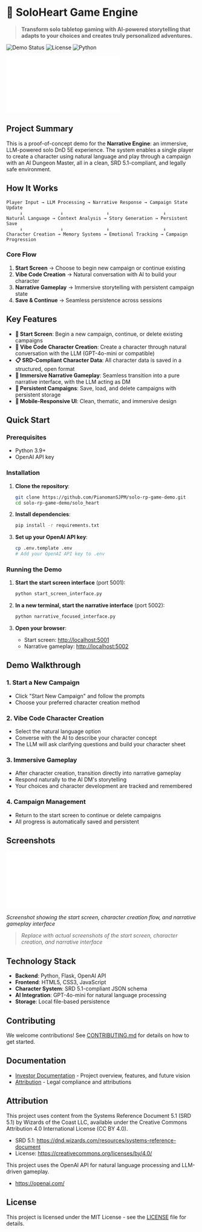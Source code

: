 # 🎲 SoloHeart Game Engine

> **Transform solo tabletop gaming with AI-powered storytelling that adapts to your choices and creates truly personalized adventures.**

![Demo Status](https://img.shields.io/badge/status-Demo%20Stage%20%E2%80%93%20Actively%20Developing-blue)
![License](https://img.shields.io/badge/license-MIT-green)
![Python](https://img.shields.io/badge/python-3.9+-blue)

![Demo Screenshot](demo_screenshot.txt)

## Project Summary

This is a proof-of-concept demo for the **Narrative Engine**: an immersive, LLM-powered solo DnD 5E experience. The system enables a single player to create a character using natural language and play through a campaign with an AI Dungeon Master, all in a clean, SRD 5.1-compliant, and legally safe environment.

## How It Works

```
Player Input → LLM Processing → Narrative Response → Campaign State Update
     ↓              ↓                ↓                    ↓
Natural Language → Context Analysis → Story Generation → Persistent Save
     ↓              ↓                ↓                    ↓
Character Creation → Memory Systems → Emotional Tracking → Campaign Progression
```

### Core Flow
1. **Start Screen** → Choose to begin new campaign or continue existing
2. **Vibe Code Creation** → Natural conversation with AI to build your character
3. **Narrative Gameplay** → Immersive storytelling with persistent campaign state
4. **Save & Continue** → Seamless persistence across sessions

## Key Features

- **🎯 Start Screen**: Begin a new campaign, continue, or delete existing campaigns
- **💬 Vibe Code Character Creation**: Create a character through natural conversation with the LLM (GPT-4o-mini or compatible)
- **📋 SRD-Compliant Character Data**: All character data is saved in a structured, open format
- **📖 Immersive Narrative Gameplay**: Seamless transition into a pure narrative interface, with the LLM acting as DM
- **💾 Persistent Campaigns**: Save, load, and delete campaigns with persistent storage
- **📱 Mobile-Responsive UI**: Clean, thematic, and immersive design

## Quick Start

### Prerequisites
- Python 3.9+
- OpenAI API key

### Installation
1. **Clone the repository**:
   ```bash
   git clone https://github.com/PianomanSJPM/solo-rp-game-demo.git
   cd solo-rp-game-demo/solo_heart
   ```

2. **Install dependencies**:
   ```bash
   pip install -r requirements.txt
   ```

3. **Set up your OpenAI API key**:
   ```bash
   cp .env.template .env
   # Add your OpenAI API key to .env
   ```

### Running the Demo
1. **Start the start screen interface** (port 5001):
   ```bash
   python start_screen_interface.py
   ```

2. **In a new terminal, start the narrative interface** (port 5002):
   ```bash
   python narrative_focused_interface.py
   ```

3. **Open your browser**:
   - Start screen: [http://localhost:5001](http://localhost:5001)
   - Narrative gameplay: [http://localhost:5002](http://localhost:5002)

## Demo Walkthrough

### 1. Start a New Campaign
- Click "Start New Campaign" and follow the prompts
- Choose your preferred character creation method

### 2. Vibe Code Character Creation
- Select the natural language option
- Converse with the AI to describe your character concept
- The LLM will ask clarifying questions and build your character sheet

### 3. Immersive Gameplay
- After character creation, transition directly into narrative gameplay
- Respond naturally to the AI DM's storytelling
- Your choices and character development are tracked and remembered

### 4. Campaign Management
- Return to the start screen to continue or delete campaigns
- All progress is automatically saved and persistent

## Screenshots

![Demo Screenshot](demo_screenshot.txt)

*Screenshot showing the start screen, character creation flow, and narrative gameplay interface*

> _Replace with actual screenshots of the start screen, character creation, and narrative interface_

## Technology Stack

- **Backend**: Python, Flask, OpenAI API
- **Frontend**: HTML5, CSS3, JavaScript
- **Character System**: SRD 5.1-compliant JSON schema
- **AI Integration**: GPT-4o-mini for natural language processing
- **Storage**: Local file-based persistence

## Contributing

We welcome contributions! See [CONTRIBUTING.md](CONTRIBUTING.md) for details on how to get started.

## Documentation

- [Investor Documentation](investor_docs/) - Project overview, features, and future vision
- [Attribution](solo_heart/ATTRIBUTION.md) - Legal compliance and attributions

## Attribution

This project uses content from the Systems Reference Document 5.1 (SRD 5.1) by Wizards of the Coast LLC, available under the Creative Commons Attribution 4.0 International License (CC BY 4.0).

- SRD 5.1: https://dnd.wizards.com/resources/systems-reference-document
- License: https://creativecommons.org/licenses/by/4.0/

This project uses the OpenAI API for natural language processing and LLM-driven gameplay.
- https://openai.com/

## License

This project is licensed under the MIT License - see the [LICENSE](LICENSE) file for details.

